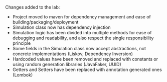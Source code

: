Changes added to the lab:
* Project moved to maven for dependency management and ease of building/packaging/deployment
* Simulation class now has dependency injection
* Simulation logic has been divided into multiple methods for ease of debugging and readability, and also respect the 
single responsibility principle
* Some fields in the Simulation class now accept abstractions, not concrete implementations (Liskov, Dependency Inversion)
* Hardcoded values have been removed and replaced with constants or using random generation libraries (JavaFaker, UUID)
* Getters and Setters have been replaced with annotation generated ones (Lombok)